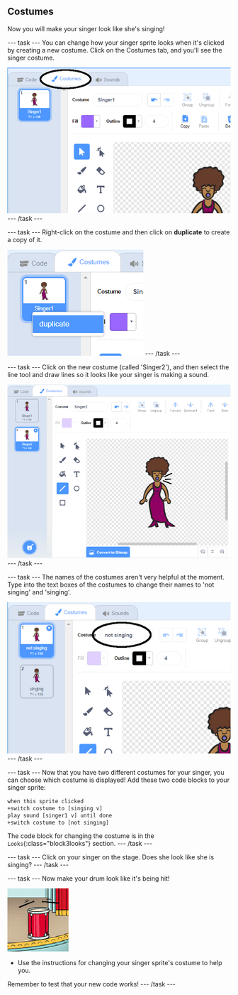 ## Costumes

Now you will make your singer look like she's singing!

--- task ---
You can change how your singer sprite looks when it's clicked by creating a new costume. Click on the Costumes tab, and you'll see the singer costume.

![screenshot](images/band-singer-costume-annotated.png)
--- /task ---

--- task ---
Right-click on the costume and then click on **duplicate** to create a copy of it.

![screenshot](images/band-singer-duplicate.png)
--- /task ---

--- task ---
Click on the new costume (called 'Singer2'), and then select the line tool and draw lines so it looks like your singer is making a sound.

![screenshot](images/band-singer-click.png)
--- /task ---

--- task ---
The names of the costumes aren't very helpful at the moment. Type into the text boxes of the costumes to change their names to 'not singing' and 'singing'.

![screenshot](images/band-singer-name-annotated.png)
--- /task ---

--- task ---
Now that you have two different costumes for your singer, you can choose which costume is displayed! Add these two code blocks to your singer sprite:

```blocks3
when this sprite clicked
+switch costume to [singing v]
play sound [singer1 v] until done
+switch costume to [not singing]
```

The code block for changing the costume is in the `Looks`{:class="block3looks"} section.
--- /task ---

--- task ---
Click on your singer on the stage. Does she look like she is singing?
--- /task ---

--- task ---
Now make your drum look like it's being hit!

![screenshot](images/band-drum-final.png)

- Use the instructions for changing your singer sprite's costume to help you.

Remember to test that your new code works!
--- /task ---
